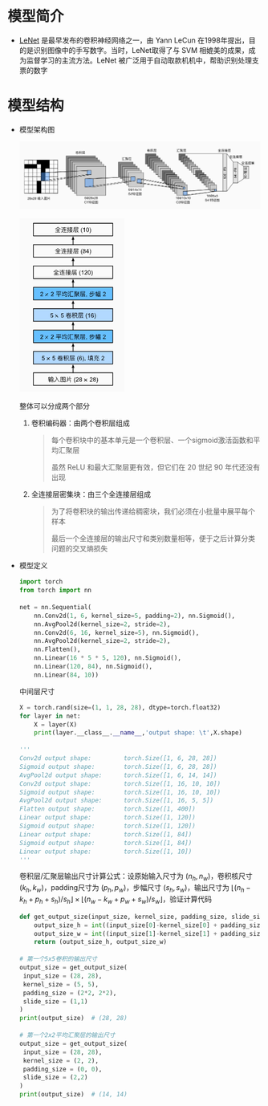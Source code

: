 # 模型简介

- [LeNet](https://ieeexplore.ieee.org/abstract/document/726791/) 是最早发布的卷积神经网络之一，由 Yann LeCun 在1998年提出，目的是识别图像中的手写数字。当时，LeNet取得了与 SVM 相媲美的成果，成为监督学习的主流方法。LeNet 被广泛用于自动取款机机中，帮助识别处理支票的数字



# 模型结构

- 模型架构图

  ![image-20240723160726256](img/image-20240723160726256.png)

  ![image-20240723162352585](img/image-20240723162352585.png)

  整体可以分成两个部分

  1. 卷积编码器：由两个卷积层组成

     > 每个卷积块中的基本单元是一个卷积层、一个sigmoid激活函数和平均汇聚层
     >
     > 虽然 ReLU 和最大汇聚层更有效，但它们在 20 世纪 90 年代还没有出现

  2. 全连接层密集块：由三个全连接层组成

     > 为了将卷积块的输出传递给稠密块，我们必须在小批量中展平每个样本
     >
     > 最后一个全连接层的输出尺寸和类别数量相等，便于之后计算分类问题的交叉熵损失

- 模型定义

  ```python
  import torch
  from torch import nn
  
  net = nn.Sequential(
      nn.Conv2d(1, 6, kernel_size=5, padding=2), nn.Sigmoid(),
      nn.AvgPool2d(kernel_size=2, stride=2),
      nn.Conv2d(6, 16, kernel_size=5), nn.Sigmoid(),
      nn.AvgPool2d(kernel_size=2, stride=2),
      nn.Flatten(),
      nn.Linear(16 * 5 * 5, 120), nn.Sigmoid(),
      nn.Linear(120, 84), nn.Sigmoid(),
      nn.Linear(84, 10))
  ```

  中间层尺寸

  ```python
  X = torch.rand(size=(1, 1, 28, 28), dtype=torch.float32)
  for layer in net:
      X = layer(X)
      print(layer.__class__.__name__,'output shape: \t',X.shape)
      
  '''
  Conv2d output shape:         torch.Size([1, 6, 28, 28])
  Sigmoid output shape:        torch.Size([1, 6, 28, 28])
  AvgPool2d output shape:      torch.Size([1, 6, 14, 14])
  Conv2d output shape:         torch.Size([1, 16, 10, 10])
  Sigmoid output shape:        torch.Size([1, 16, 10, 10])
  AvgPool2d output shape:      torch.Size([1, 16, 5, 5])
  Flatten output shape:        torch.Size([1, 400])
  Linear output shape:         torch.Size([1, 120])
  Sigmoid output shape:        torch.Size([1, 120])
  Linear output shape:         torch.Size([1, 84])
  Sigmoid output shape:        torch.Size([1, 84])
  Linear output shape:         torch.Size([1, 10])
  '''
  ```
  
  卷积层/汇聚层输出尺寸计算公式：设原始输入尺寸为 $(n_h, n_w)$，卷积核尺寸 $(k_h,k_w)$，padding尺寸为 $(p_h,p_w)$，步幅尺寸 $(s_h, s_w)$，输出尺寸为 $\left\lfloor\left(n_{h}-k_{h}+p_{h}+s_{h}\right) / s_{h}\right\rfloor \times\left\lfloor\left(n_{w}-k_{w}+p_{w}+s_{w}\right) / s_{w}\right\rfloor$，验证计算代码
  
  ```python
  def get_output_size(input_size, kernel_size, padding_size, slide_size):
      output_size_h = int((input_size[0]-kernel_size[0] + padding_size[0] + slide_size[0])/slide_size[0])
      output_size_w = int((input_size[1]-kernel_size[1] + padding_size[1] + slide_size[1])/slide_size[1])
      return (output_size_h, output_size_w)
  
  # 第一个5x5卷积的输出尺寸
  output_size = get_output_size(
   input_size = (28, 28),
   kernel_size = (5, 5), 
   padding_size = (2*2, 2*2),
   slide_size = (1,1)
  )
  print(output_size)  # (28, 28)
  
  # 第一个2x2平均汇聚层的输出尺寸
  output_size = get_output_size(
   input_size = (28, 28),
   kernel_size = (2, 2), 
   padding_size = (0, 0),
   slide_size = (2,2)
  )
  print(output_size)  # (14, 14)
  ```
  
  

